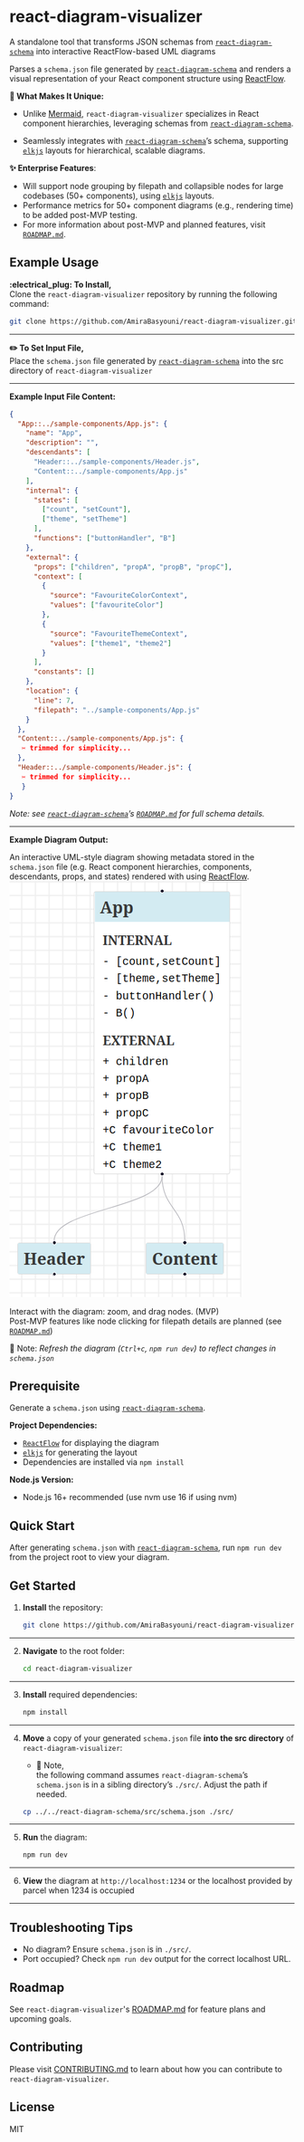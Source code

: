 # react-diagram-visualizer

A standalone tool that transforms JSON schemas from [`react-diagram-schema`](https://github.com/AmiraBasyouni/react-diagram-schema) into interactive ReactFlow-based UML diagrams

Parses a `schema.json` file generated by [`react-diagram-schema`](https://github.com/AmiraBasyouni/react-diagram-schema) and renders a visual representation of your React component structure using [ReactFlow](https://reactflow.dev/).

**:flashlight: What Makes It Unique:**

- Unlike [Mermaid](https://mermaid.js.org/), `react-diagram-visualizer` specializes in React component hierarchies, leveraging schemas from [`react-diagram-schema`](https://github.com/AmiraBasyouni/react-diagram-schema).

- Seamlessly integrates with [`react-diagram-schema`](https://github.com/AmiraBasyouni/react-diagram-schema)’s schema, supporting [`elkjs`](https://github.com/kieler/elkjs) layouts for hierarchical, scalable diagrams.

**:sparkles: Enterprise Features**:

- Will support node grouping by filepath and collapsible nodes for large codebases (50+ components), using [`elkjs`](https://github.com/kieler/elkjs) layouts.
- Performance metrics for 50+ component diagrams (e.g., rendering time) to be added post-MVP testing.
- For more information about post-MVP and planned features, visit [`ROADMAP.md`](https://github.com/AmiraBasyouni/react-diagram-visualizer/blob/main/ROADMAP.md).

## Example Usage

**:electrical_plug: To Install,**  
Clone the `react-diagram-visualizer` repository by running the following command:

```bash
git clone https://github.com/AmiraBasyouni/react-diagram-visualizer.git
```

---

**:pencil2: To Set Input File,**  
Place the `schema.json` file generated by [`react-diagram-schema`](https://github.com/AmiraBasyouni/react-diagram-schema) into the src directory of `react-diagram-visualizer`

---

**Example Input File Content:**

```JSON
{
  "App::../sample-components/App.js": {
    "name": "App",
    "description": "",
    "descendants": [
      "Header::../sample-components/Header.js",
      "Content::../sample-components/App.js"
    ],
    "internal": {
      "states": [
        ["count", "setCount"],
        ["theme", "setTheme"]
      ],
      "functions": ["buttonHandler", "B"]
    },
    "external": {
      "props": ["children", "propA", "propB", "propC"],
      "context": [
        {
          "source": "FavouriteColorContext",
          "values": ["favouriteColor"]
        },
        {
          "source": "FavouriteThemeContext",
          "values": ["theme1", "theme2"]
        }
      ],
      "constants": []
    },
    "location": {
      "line": 7,
      "filepath": "../sample-components/App.js"
    }
  },
  "Content::../sample-components/App.js": {
   ✂️ trimmed for simplicity...
  },
  "Header::../sample-components/Header.js": {
   ✂️ trimmed for simplicity...
   }
}
```

_Note: see [`react-diagram-schema`](https://github.com/AmiraBasyouni/react-diagram-schema)’s [`ROADMAP.md`](https://github.com/AmiraBasyouni/react-diagram-schema/blob/main/ROADMAP.md) for full schema details._

---

**Example Diagram Output:**

An interactive UML-style diagram showing metadata stored in the `schema.json` file (e.g. React component hierarchies, components, descendants, props, and states) rendered with using [ReactFlow](https://reactflow.dev).
![ReactFlow Diagram](assets/final-diagram-preview.png)

Interact with the diagram: zoom, and drag nodes. (MVP)  
Post-MVP features like node clicking for filepath details are planned (see [`ROADMAP.md`](https://github.com/AmiraBasyouni/react-diagram-visualizer/blob/main/ROADMAP.md))

:memo: Note: _Refresh the diagram (`Ctrl+c`, `npm run dev`) to reflect changes in `schema.json`_

## Prerequisite

Generate a `schema.json` using [`react-diagram-schema`](https://github.com/AmiraBasyouni/react-diagram-schema).

**Project Dependencies:**

- [`ReactFlow`](https://reactflow.dev) for displaying the diagram
- [`elkjs`](https://github.com/kieler/elkjs) for generating the layout
- Dependencies are installed via `npm install`

**Node.js Version:**

- Node.js 16+ recommended (use nvm use 16 if using nvm)

## Quick Start

After generating `schema.json` with [`react-diagram-schema`](https://github.com/AmiraBasyouni/react-diagram-schema), run `npm run dev` from the project root to view your diagram.

## Get Started

1. **Install** the repository:
   ```bash
   git clone https://github.com/AmiraBasyouni/react-diagram-visualizer
   ```

---

2. **Navigate** to the root folder:
   ```bash
   cd react-diagram-visualizer
   ```

---

3. **Install** required dependencies:
   ```bash
   npm install
   ```

---

4. **Move** a copy of your generated `schema.json` file **into the src directory** of `react-diagram-visualizer`:
   - :memo: Note,  
     the following command assumes `react-diagram-schema`’s `schema.json` is in a sibling directory’s `./src/`. Adjust the path if needed.

   ```bash
   cp ../../react-diagram-schema/src/schema.json ./src/
   ```

---

5. **Run** the diagram:
   ```bash
   npm run dev
   ```

---

6. **View** the diagram at `http://localhost:1234` or the localhost provided by parcel when 1234 is occupied

---

## Troubleshooting Tips

- No diagram? Ensure `schema.json` is in `./src/`.
- Port occupied? Check `npm run dev` output for the correct localhost URL.

## Roadmap

See `react-diagram-visualizer`'s [ROADMAP.md](https://github.com/AmiraBasyouni/react-diagram-visualizer/blob/main/ROADMAP.md) for feature plans and upcoming goals.

## Contributing

Please visit [CONTRIBUTING.md](https://github.com/AmiraBasyouni/react-diagram-visualizer/blob/main/CONTRIBUTING.md) to learn about how you can contribute to `react-diagram-visualizer`.

## License

MIT
